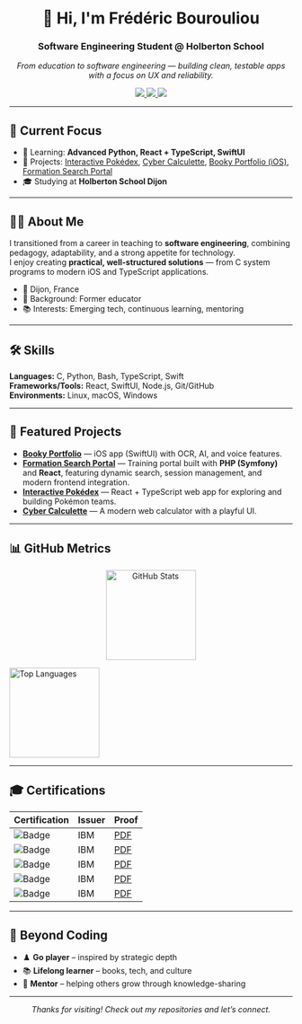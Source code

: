 <!-- Profile README -->

<div align="center">
  <h1>👋 Hi, I'm Frédéric Bourouliou</h1>
  <h3>Software Engineering Student @ Holberton School</h3>
  <em>From education to software engineering — building clean, testable apps with a focus on UX and reliability.</em>

  <!-- Contact -->
  <p>
    <a href="mailto:bourouliou@gmail.com">
      <img src="https://img.shields.io/badge/Email-D14836?style=for-the-badge&logo=gmail&logoColor=white"/>
    </a>
    <a href="https://www.linkedin.com/in/frederic-bourouliou/">
      <img src="https://img.shields.io/badge/LinkedIn-0077B5?style=for-the-badge&logo=linkedin&logoColor=white"/>
    </a>
    <a href="https://twitter.com/FBourouliou">
      <img src="https://img.shields.io/badge/Twitter-1DA1F2?style=for-the-badge&logo=twitter&logoColor=white"/>
    </a>
  </p>
</div>

---

## 🎯 Current Focus

- 🌱 Learning: **Advanced Python, React + TypeScript, SwiftUI**
- 🔭 Projects: [Interactive Pokédex](https://github.com/FredBourouliou/interactive-pokedex), [Cyber Calculette](https://github.com/FredBourouliou/cyber_calculette), [Booky Portfolio (iOS)](https://github.com/FredBourouliou/Booky-Portfolio), [Formation Search Portal](https://github.com/FredBourouliou/formation-search-portal-)
- 🎓 Studying at **Holberton School Dijon**

---

## 👨‍💻 About Me

I transitioned from a career in teaching to **software engineering**, combining pedagogy, adaptability, and a strong appetite for technology.  
I enjoy creating **practical, well-structured solutions** — from C system programs to modern iOS and TypeScript applications.

- 📍 Dijon, France  
- 🧩 Background: Former educator  
- 📚 Interests: Emerging tech, continuous learning, mentoring

---

## 🛠️ Skills

**Languages:** C, Python, Bash, TypeScript, Swift  
**Frameworks/Tools:** React, SwiftUI, Node.js, Git/GitHub  
**Environments:** Linux, macOS, Windows

---

## 🚀 Featured Projects

- **[Booky Portfolio](https://github.com/FredBourouliou/Booky-Portfolio)** — iOS app (SwiftUI) with OCR, AI, and voice features.
- **[Formation Search Portal](https://github.com/FredBourouliou/formation-search-portal-)** — Training portal built with **PHP (Symfony)** and **React**, featuring dynamic search, session management, and modern frontend integration.  
- **[Interactive Pokédex](https://github.com/FredBourouliou/interactive-pokedex)** — React + TypeScript web app for exploring and building Pokémon teams.  
- **[Cyber Calculette](https://github.com/FredBourouliou/cyber_calculette)** — A modern web calculator with a playful UI.   
  
---

## 📊 GitHub Metrics

<p align="center">
  <img
    src="https://github-readme-stats.vercel.app/api?username=FredBourouliou&show_icons=true&count_private=true&include_all_commits=true&hide_border=true&rank_icon=github&theme=tokyonight"
    height="160"
    alt="GitHub Stats"
  />
  
  <img
    src="https://github-readme-stats.vercel.app/api/top-langs/?username=FredBourouliou&layout=compact&hide_border=true&langs_count=8&theme=tokyonight"
    height="160"
    alt="Top Languages"
  />
</p>

---

## 🎓 Certifications

| Certification | Issuer | Proof |
|---------------|--------|-------|
| ![Badge](https://img.shields.io/badge/IBM-Introduction%20to%20Open%20Source-052FAD?style=flat&logo=ibm&logoColor=white) | IBM | [PDF](https://github.com/FredBourouliou/holbertonschool-france-certificates-ibm/blob/main/certificates-trimester-1/certificate-oss.pdf) |
| ![Badge](https://img.shields.io/badge/IBM-Agile%20Explorer-052FAD?style=flat&logo=ibm&logoColor=white) | IBM | [PDF](https://github.com/FredBourouliou/holbertonschool-france-certificates-ibm/blob/main/certificates-trimester-1/certificate-agile.pdf) |
| ![Badge](https://img.shields.io/badge/IBM-SQL%20%26%20Relational%20Databases%20101-052FAD?style=flat&logo=ibm&logoColor=white) | IBM | [PDF](https://github.com/FredBourouliou/holbertonschool-france-certificates-ibm/blob/main/certificates-trimester-2/certificate-sql.pdf) |
| ![Badge](https://img.shields.io/badge/IBM-Detecting%20SQL%20Injection%20Attacks-052FAD?style=flat&logo=ibm&logoColor=white) | IBM | [PDF](https://github.com/FredBourouliou/holbertonschool-france-certificates-ibm/blob/main/certificates-trimester-2/certificate-sqli-guardium.pdf) |
| ![Badge](https://img.shields.io/badge/IBM-Cloud%20Fundamentals-052FAD?style=flat&logo=ibm&logoColor=white) | IBM | [PDF](https://github.com/FredBourouliou/holbertonschool-france-certificates-ibm/blob/main/certificates-trimester-3/certificate-cloud.pdf) |

---

## 🌱 Beyond Coding

- ♟️ **Go player** – inspired by strategic depth  
- 📚 **Lifelong learner** – books, tech, and culture  
- 🤝 **Mentor** – helping others grow through knowledge-sharing  

---

<div align="center">
  <em>Thanks for visiting! Check out my repositories and let’s connect.</em>
</div>
